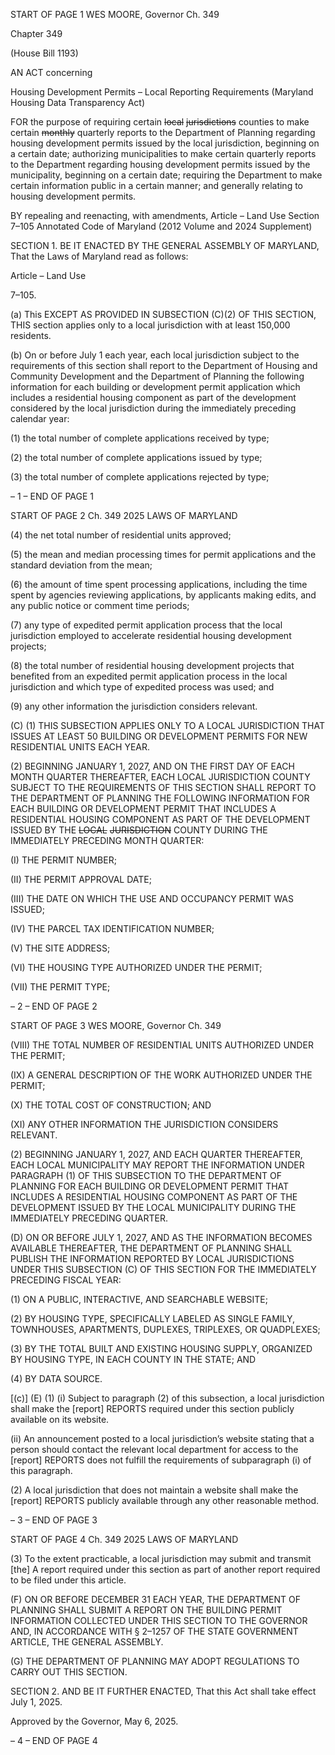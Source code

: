 START OF PAGE 1
WES MOORE, Governor Ch. 349

Chapter 349

(House Bill 1193)

AN ACT concerning

Housing Development Permits – Local Reporting Requirements
(Maryland Housing Data Transparency Act)

FOR the purpose of requiring certain ~~local~~ ~~jurisdictions~~ counties to make certain ~~monthly~~
quarterly reports to the Department of Planning regarding housing development
permits issued by the local jurisdiction, beginning on a certain date; authorizing
municipalities to make certain quarterly reports to the Department regarding
housing development permits issued by the municipality, beginning on a certain
date; requiring the Department to make certain information public in a certain
manner; and generally relating to housing development permits.

BY repealing and reenacting, with amendments,
Article – Land Use
Section 7–105
Annotated Code of Maryland
(2012 Volume and 2024 Supplement)

SECTION 1. BE IT ENACTED BY THE GENERAL ASSEMBLY OF MARYLAND,
That the Laws of Maryland read as follows:

Article – Land Use

7–105.

(a) This EXCEPT AS PROVIDED IN SUBSECTION (C)(2) OF THIS SECTION,
THIS section applies only to a local jurisdiction with at least 150,000 residents.

(b) On or before July 1 each year, each local jurisdiction subject to the
requirements of this section shall report to the Department of Housing and Community
Development and the Department of Planning the following information for each building
or development permit application which includes a residential housing component as part
of the development considered by the local jurisdiction during the immediately preceding
calendar year:

(1) the total number of complete applications received by type;

(2) the total number of complete applications issued by type;

(3) the total number of complete applications rejected by type;

– 1 –
END OF PAGE 1

START OF PAGE 2
Ch. 349 2025 LAWS OF MARYLAND

(4) the net total number of residential units approved;

(5) the mean and median processing times for permit applications and the
standard deviation from the mean;

(6) the amount of time spent processing applications, including the time
spent by agencies reviewing applications, by applicants making edits, and any public notice
or comment time periods;

(7) any type of expedited permit application process that the local
jurisdiction employed to accelerate residential housing development projects;

(8) the total number of residential housing development projects that
benefited from an expedited permit application process in the local jurisdiction and which
type of expedited process was used; and

(9) any other information the jurisdiction considers relevant.

(C) (1) THIS SUBSECTION APPLIES ONLY TO A LOCAL JURISDICTION
THAT ISSUES AT LEAST 50 BUILDING OR DEVELOPMENT PERMITS FOR NEW
RESIDENTIAL UNITS EACH YEAR.

(2) BEGINNING JANUARY 1, 2027, AND ON THE FIRST DAY OF EACH
MONTH QUARTER THEREAFTER, EACH LOCAL JURISDICTION COUNTY SUBJECT TO
THE REQUIREMENTS OF THIS SECTION SHALL REPORT TO THE DEPARTMENT OF
PLANNING THE FOLLOWING INFORMATION FOR EACH BUILDING OR DEVELOPMENT
PERMIT THAT INCLUDES A RESIDENTIAL HOUSING COMPONENT AS PART OF THE
DEVELOPMENT ISSUED BY THE ~~LOCAL~~ ~~JURISDICTION~~ COUNTY DURING THE
IMMEDIATELY PRECEDING MONTH QUARTER:

(I) THE PERMIT NUMBER;

(II) THE PERMIT APPROVAL DATE;

(III) THE DATE ON WHICH THE USE AND OCCUPANCY PERMIT
WAS ISSUED;

(IV) THE PARCEL TAX IDENTIFICATION NUMBER;

(V) THE SITE ADDRESS;

(VI) THE HOUSING TYPE AUTHORIZED UNDER THE PERMIT;

(VII) THE PERMIT TYPE;

– 2 –
END OF PAGE 2

START OF PAGE 3
WES MOORE, Governor Ch. 349

(VIII) THE TOTAL NUMBER OF RESIDENTIAL UNITS AUTHORIZED
UNDER THE PERMIT;

(IX) A GENERAL DESCRIPTION OF THE WORK AUTHORIZED
UNDER THE PERMIT;

(X) THE TOTAL COST OF CONSTRUCTION; AND

(XI) ANY OTHER INFORMATION THE JURISDICTION CONSIDERS
RELEVANT.

(2) BEGINNING JANUARY 1, 2027, AND EACH QUARTER THEREAFTER,
EACH LOCAL MUNICIPALITY MAY REPORT THE INFORMATION UNDER PARAGRAPH
(1) OF THIS SUBSECTION TO THE DEPARTMENT OF PLANNING FOR EACH BUILDING
OR DEVELOPMENT PERMIT THAT INCLUDES A RESIDENTIAL HOUSING COMPONENT
AS PART OF THE DEVELOPMENT ISSUED BY THE LOCAL MUNICIPALITY DURING THE
IMMEDIATELY PRECEDING QUARTER.

(D) ON OR BEFORE JULY 1, 2027, AND AS THE INFORMATION BECOMES
AVAILABLE THEREAFTER, THE DEPARTMENT OF PLANNING SHALL PUBLISH THE
INFORMATION REPORTED BY LOCAL JURISDICTIONS UNDER THIS SUBSECTION (C)
OF THIS SECTION FOR THE IMMEDIATELY PRECEDING FISCAL YEAR:

(1) ON A PUBLIC, INTERACTIVE, AND SEARCHABLE WEBSITE;

(2) BY HOUSING TYPE, SPECIFICALLY LABELED AS SINGLE FAMILY,
TOWNHOUSES, APARTMENTS, DUPLEXES, TRIPLEXES, OR QUADPLEXES;

(3) BY THE TOTAL BUILT AND EXISTING HOUSING SUPPLY,
ORGANIZED BY HOUSING TYPE, IN EACH COUNTY IN THE STATE; AND

(4) BY DATA SOURCE.

[(c)] (E) (1) (i) Subject to paragraph (2) of this subsection, a local
jurisdiction shall make the [report] REPORTS required under this section publicly
available on its website.

(ii) An announcement posted to a local jurisdiction’s website stating
that a person should contact the relevant local department for access to the [report]
REPORTS does not fulfill the requirements of subparagraph (i) of this paragraph.

(2) A local jurisdiction that does not maintain a website shall make the
[report] REPORTS publicly available through any other reasonable method.

– 3 –
END OF PAGE 3

START OF PAGE 4
Ch. 349 2025 LAWS OF MARYLAND

(3) To the extent practicable, a local jurisdiction may submit and transmit
[the] A report required under this section as part of another report required to be filed
under this article.

(F) ON OR BEFORE DECEMBER 31 EACH YEAR, THE DEPARTMENT OF
PLANNING SHALL SUBMIT A REPORT ON THE BUILDING PERMIT INFORMATION
COLLECTED UNDER THIS SECTION TO THE GOVERNOR AND, IN ACCORDANCE WITH
§ 2–1257 OF THE STATE GOVERNMENT ARTICLE, THE GENERAL ASSEMBLY.

(G) THE DEPARTMENT OF PLANNING MAY ADOPT REGULATIONS TO CARRY
OUT THIS SECTION.

SECTION 2. AND BE IT FURTHER ENACTED, That this Act shall take effect July
1, 2025.

Approved by the Governor, May 6, 2025.

– 4 –
END OF PAGE 4